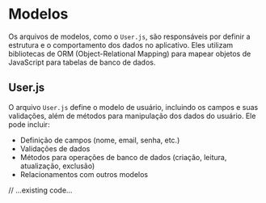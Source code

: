 # Modelos

Os arquivos de modelos, como o `User.js`, são responsáveis por definir a estrutura e o comportamento dos dados no aplicativo. Eles utilizam bibliotecas de ORM (Object-Relational Mapping) para mapear objetos de JavaScript para tabelas de banco de dados.

## User.js

O arquivo `User.js` define o modelo de usuário, incluindo os campos e suas validações, além de métodos para manipulação dos dados do usuário. Ele pode incluir:

- Definição de campos (nome, email, senha, etc.)
- Validações de dados
- Métodos para operações de banco de dados (criação, leitura, atualização, exclusão)
- Relacionamentos com outros modelos

// ...existing code...
